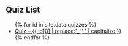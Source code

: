 <h2>Quiz List</h2>
<ul>
  {% for id in site.data.quizzes %}
    <li><a href="/quizzes/#{{ id[0] }}">Quiz – {{ id[0] | replace:'_',' ' | capitalize }}</a></li>
  {% endfor %}
</ul>
